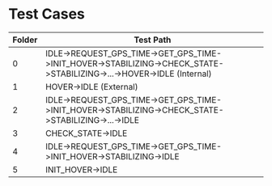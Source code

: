 Test Cases
=====================================================================================================
| Folder	 | Test Path                                                                                                            |
|---------|----------------------------------------------------------------------------------------------------------------------|
| 0			    | IDLE->REQUEST_GPS_TIME->GET_GPS_TIME->INIT_HOVER->STABILIZING->CHECK_STATE->STABILIZING->...->HOVER->IDLE (Internal) |
| 1			    | HOVER->IDLE (External)                                                                                               |
| 2			    | IDLE->REQUEST_GPS_TIME->GET_GPS_TIME->INIT_HOVER->STABILIZING->CHECK_STATE->STABILIZING->...->IDLE                   |
| 3			    | CHECK_STATE->IDLE                                                                                                    |
| 4			    | IDLE->REQUEST_GPS_TIME->GET_GPS_TIME->INIT_HOVER->STABILIZING->IDLE                                                                                  |
| 5			    | INIT_HOVER->IDLE                                                                                                     |
